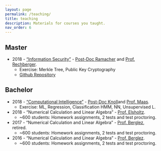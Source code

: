 ```yaml
---
layout: page
permalink: /teaching/
title: teaching
description: Materials for courses you taught.
nav_order: 6
---
```


## Master

- 2018 - [“Information Security”](https://www.iaik.tugraz.at/person/christian-rechberger) - [Post-Doc Ramacher](https://ramacher.at/) and [Prof. Rechberger](https://www.iaik.tugraz.at/person/christian-rechberger/).
  - Exercise: Merkle Tree, Public Key Cryptography
  - [Github Repository](https://github.com/Crytpo/bitcoins)

## Bachelor

- 2018 - [“Computational Intelligence”](https://www.spsc.tugraz.at/courses/computational-intelligence.html) - [Post-Doc Knoll](https://www.spsc.tugraz.at/people/christian-knoll.html)and [Prof. Maas](https://igi-web.tugraz.at/people/maass/).
  - Exercise: ML, Regression, Classification HMM, NN, Unsupervised L.
- 2018 - “Numerical Calculation and Linear Algebra” - [Prof. Elsholtz](https://www.math.tugraz.at/~elsholtz/).
  - ~600 students: Homework assignments, 2 tests and test proctoring.
- 2017 - “Numerical Calculation and Linear Algebra” - [Prof. Berglez](https://www.finanz.math.tugraz.at/~berglez/), retired.
  - ~600 students: Homework assignments, 2 tests and test proctoring.
- 2016 - “Numerical Calculation and Linear Algebra” - [Prof. Berglez](https://www.finanz.math.tugraz.at/~berglez/).
  - ~600 students: Homework assignments, 2 tests and test proctoring.
